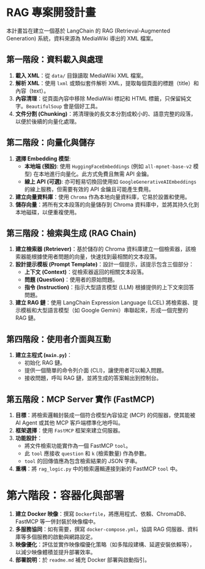 # RAG 專案開發計畫

本計畫旨在建立一個基於 LangChain 的 RAG (Retrieval-Augmented Generation) 系統，資料來源為 MediaWiki 導出的 XML 檔案。

## 第一階段：資料載入與處理

1.  **載入 XML**：從 `data/` 目錄讀取 MediaWiki XML 檔案。
2.  **解析 XML**：使用 `lxml` 或類似套件解析 XML，提取每個頁面的標題（title）和內容（text）。
3.  **內容清理**：從頁面內容中移除 MediaWiki 標記和 HTML 標籤，只保留純文字。`BeautifulSoup` 會是個好工具。
4.  **文件分割 (Chunking)**：將清理後的長文本分割成較小的、語意完整的段落，以便於後續的向量化處理。

## 第二階段：向量化與儲存

1.  **選擇 Embedding 模型**:
    *   **本地端 (預設)**: 使用 `HuggingFaceEmbeddings` (例如 `all-mpnet-base-v2` 模型) 在本地進行向量化。此方式免費且無需 API 金鑰。
    *   **線上 API (可選)**: 亦可輕易切換回使用如 `GoogleGenerativeAIEmbeddings` 的線上服務，但需要有效的 API 金鑰且可能產生費用。
2.  **建立向量資料庫**：使用 `Chroma` 作為本地向量資料庫，它易於設置和使用。
3.  **儲存向量**：將所有文本段落的向量儲存到 Chroma 資料庫中，並將其持久化到本地磁碟，以便重複使用。

## 第三階段：檢索與生成 (RAG Chain)

1.  **建立檢索器 (Retriever)**：基於儲存的 Chroma 資料庫建立一個檢索器，該檢索器能根據使用者問題的向量，快速找到最相關的文本段落。
2.  **設計提示模板 (Prompt Template)**：設計一個提示，該提示包含三個部分：
    *   **上下文 (Context)**：從檢索器返回的相關文本段落。
    *   **問題 (Question)**：使用者的原始問題。
    *   **指令 (Instruction)**：指示大型語言模型 (LLM) 根據提供的上下文來回答問題。
3.  **建立 RAG 鏈**：使用 LangChain Expression Language (LCEL) 將檢索器、提示模板和大型語言模型（如 Google Gemini）串聯起來，形成一個完整的 RAG 鏈。

## 第四階段：使用者介面與互動

1.  **建立主程式 (`main.py`)**：
    *   初始化 RAG 鏈。
    *   提供一個簡單的命令列介面 (CLI)，讓使用者可以輸入問題。
    *   接收問題，呼叫 RAG 鏈，並將生成的答案輸出到控制台。

## 第五階段：MCP Server 實作 (FastMCP)

1.  **目標**：將檢索邏輯封裝成一個符合模型內容協定 (MCP) 的伺服器，使其能被 AI Agent 或其他 MCP 客戶端標準化地呼叫。
2.  **框架選擇**：使用 `FastMCP` 框架來建立伺服器。
3.  **功能設計**：
    *   將文件檢索功能實作為一個 FastMCP `tool`。
    *   此 `tool` 應接收 `question` 和 `k` (檢索數量) 作為參數。
    *   `tool` 的回傳值應為包含檢索結果的 JSON 字串。
4.  **重構**：將 `rag_logic.py` 中的檢索邏輯連接到新的 FastMCP `tool` 中。

# 第六階段：容器化與部署

1.  **建立 Docker 映像**：撰寫 `Dockerfile`，將應用程式、依賴、ChromaDB、FastMCP 等一併封裝於映像檔中。
2.  **多服務協同**：如有需要，撰寫 `docker-compose.yml`，協調 RAG 伺服器、資料庫等多個服務的啟動與網路設定。
3.  **映像優化**：評估並實作映像檔優化策略（如多階段建構、延遲安裝依賴等），以減少映像體積並提升部署效率。
4.  **部署說明**：於 `readme.md` 補充 Docker 部署與啟動指引。